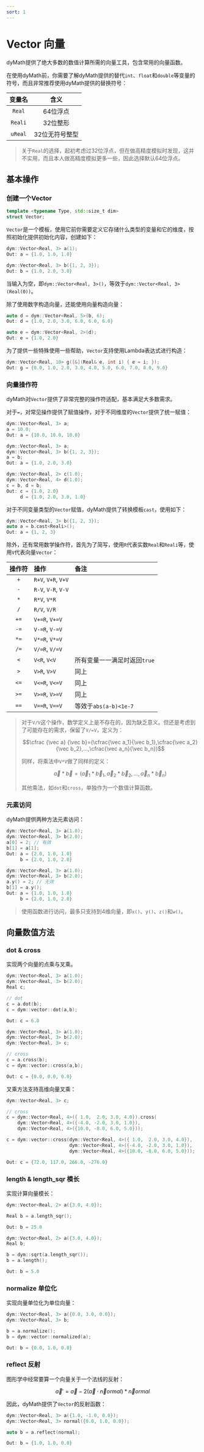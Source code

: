 ```yaml
---
sort: 1
---
```


# Vector 向量

dyMath提供了绝大多数的数值计算所需的向量工具，包含常用的向量函数。

在使用dyMath前，你需要了解dyMath提供的替代`int`、`float`和`double`等变量的符号，而且非常推荐使用dyMath提供的替换符号：

|变量名|含义|
|:---:|:---:|
|`Real`|64位浮点|
|`Reali`|32位整形|
|`uReal`|32位无符号整型|

> 关于`Real`的选择，起初考虑过32位浮点，但在做高精度模拟时发现，这并不实用，而且本人做高精度模拟更多一些，因此选择默认64位浮点。

## 基本操作
### 创建一个Vector


~~~cpp
template <typename Type, std::size_t dim>
struct Vector;
~~~

`Vector`是一个模板，使用它前你需要定义它存储什么类型的变量和它的维度，按照初始化提供初始化内容，创建如下：

~~~cpp
dym::Vector<Real, 3> a(1);
Out: a = {1.0, 1.0, 1.0}
~~~

~~~cpp
dym::Vector<Real, 3> b({1, 2, 3});
Out: b = {1.0, 2.0, 3.0}
~~~

当输入为空，即`dym::Vector<Real, 3>()`，等效于`dym::Vector<Real, 3>(Real(0))`。

除了使用数字构造向量，还能使用向量构造向量：

~~~cpp
auto d = dym::Vector<Real, 5>(b, 6);
Out: d = {1.0, 2.0, 3.0, 6.0, 6.0, 6.0}
~~~

~~~cpp
auto e = dym::Vector<Real, 2>(d);
Out: e = {1.0, 2.0}
~~~

为了提供一些特殊使用一些帮助，`Vector`支持使用Lambda表达式进行构造：

~~~cpp
dym::Vector<Real, 10> g([&](Real& e, int i) { e = i; });
Out: g = {0.0, 1.0, 2.0, 3.0, 4.0, 5.0, 6.0, 7.0, 8.0, 9.0}
~~~

### 向量操作符

dyMath对`Vector`提供了非常完整的操作符适配，基本满足大多数需求。

对于`=`，对常见操作提供了赋值操作，对于不同维度的`Vector`提供了统一赋值：

~~~cpp
dym::Vector<Real, 3> a;
a = 10.0;
Out: a = {10.0, 10.0, 10.0}
~~~

~~~cpp
dym::Vector<Real, 3> a;
dym::Vector<Real, 3> b({1, 2, 3});
a = b;
Out: a = {1.0, 2.0, 3.0}
~~~

~~~cpp
dym::Vector<Real, 2> c(1.0);
dym::Vector<Real, 4> d(1.0);
c = b, d = b;
Out: c = {1.0, 2.0}
     d = {1.0, 2.0, 3.0, 1.0}
~~~

对于不同变量类型的`Vector`赋值，dyMath提供了转换模板`cast`，使用如下：

~~~cpp
dym::Vector<Real, 3> b({1, 2, 3});
auto a = b.cast<Reali>();
Out: a = {1, 2, 3}
~~~

除外，还有常用数学操作符，首先为了简写，使用`R`代表实数`Real`和`Reali`等，使用`V`代表向量`Vector`：

|操作符|操作|备注|
|:---:|:---|:---|
|`+`|`R+V`, `V+R`, `V+V`||
|`-`|`R-V`, `V-R`, `V-V`||
|`*`|`R*V`, `V*R`||
|`/`|`R/V`, `V/R`||
|`+=`|`V+=R`, `V+=V`||
|`-=`|`V-=R`, `V-=V`||
|`*=`|`V*=R`, `V*=V`||
|`/=`|`V/=R`, `V/=V`||
|`<`|`V<R`, `V<V`|所有变量一一满足时返回`true`|
|`>`|`V>R`, `V>V`|同上|
|`<=`|`V<=R`, `V<=V`|同上|
|`>=`|`V>=R`, `V>=V`|同上|
|`==`|`V==R`, `V==V`|等效于`abs(a-b)<1e-7`|

> 对于`V/V`这个操作，数学定义上是不存在的，因为缺乏意义。但还是考虑到了可能存在的需求，保留了`V/=V`，定义为：
> 
> $$\cfrac {\vec a} {\vec b}=(\cfrac{\vec a_1}{\vec b_1},\cfrac{\vec a_2}{\vec b_2},...,\cfrac{\vec a_n}{\vec b_n})$$
> 
> 同样，将乘法中`V*V`做了同样的定义：
> 
> $$\vec a*\vec b=(\vec a_1*\vec b_1,\vec a_2*\vec b_2,...,\vec a_n*\vec b_n)$$
> 
> 其他乘法，如`dot`和`cross`，单独作为一个数值计算函数。

### 元素访问

dyMath提供两种方法元素访问：

~~~cpp
dym::Vector<Real, 3> a(1.0);
dym::Vector<Real, 3> b(2.0);
a[0] = 2; // 有效
b[1] = a[1];
Out: a = {2.0, 1.0, 1.0}
     b = {2.0, 1.0, 2.0}
~~~

~~~cpp
dym::Vector<Real, 3> a(1.0);
dym::Vector<Real, 3> b(2.0);
a.y() = 2; // 无效
b[1] = a.y();
Out: a = {1.0, 1.0, 1.0}
     b = {2.0, 1.0, 2.0}
~~~

> 使用函数进行访问，最多只支持到4维向量，即`x()`、`y()`、`z()`和`w()`。

## 向量数值方法

### dot & cross

实现两个向量的点乘与叉乘。

~~~cpp
dym::Vector<Real, 3> a(1.0);
dym::Vector<Real, 3> b(2.0);
Real c;

// dot
c = a.dot(b);
c = dym::vector::dot(a,b);

Out: c = 6.0
~~~

~~~cpp
dym::Vector<Real, 3> a(1.0);
dym::Vector<Real, 3> b(2.0);
dym::Vector<Real, 3> c;

// cross
c = a.cross(b);
c = dym::vector::cross(a,b);

Out: c = {0.0, 0.0, 0.0}
~~~

叉乘方法支持高维向量叉乘：

~~~cpp
dym::Vector<Real, 3> c;

// cross
c = dym::Vector<Real, 4>({ 1.0,  2.0, 3.0, 4.0}).cross(
    dym::Vector<Real, 4>({-4.0, -2.0, 3.0, 1.0}),
    dym::Vector<Real, 4>({10.0, -8.0, 6.0, 5.0}));

c = dym::vector::cross(dym::Vector<Real, 4>({ 1.0,  2.0, 3.0, 4.0}),
                       dym::Vector<Real, 4>({-4.0, -2.0, 3.0, 1.0}),
                       dym::Vector<Real, 4>({10.0, -8.0, 6.0, 5.0}));

Out: c = {72.0, 117.0, 266.0, -276.0}
~~~

### length & length_sqr 模长

实现计算向量模长：

~~~cpp
dym::Vector<Real, 2> a({3.0, 4.0});

Real b = a.length_sqr();

Out: b = 25.0
~~~

~~~cpp
dym::Vector<Real, 2> a({3.0, 4.0});
Real b;

b = dym::sqrt(a.length_sqr());
b = a.length();

Out: b = 5.0
~~~
### normalize 单位化

实现向量单位化为单位向量：

~~~cpp
dym::Vector<Real, 3> a({0.0, 3.0, 0.0});
dym::Vector<Real, 3> b;

b = a.normalize();
b = dym::vector::normalized(a);

Out: b = {0.0, 1.0, 0.0}
~~~

### reflect 反射

图形学中经常要算一个向量关于一个法线的反射：

$$\vec a'=\vec a-2(\vec a \cdot \vec normal)*\vec normal$$

因此，dyMath提供了`Vector`的反射函数：

~~~cpp
dym::Vector<Real, 3> a({1.0, -1.0, 0.0});
dym::Vector<Real, 3> normal({0.0, 1.0, 0.0});

auto b = a.reflect(normal);

Out: b = {1.0, 1.0, 0.0}
~~~